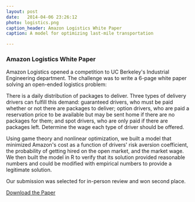 ```yaml
---
layout: post
date:   2014-04-06 23:26:12
photo: logistics.png
caption_header: Amazon Logistics White Paper
caption: A model for optimizing last-mile transportation

---
```


### Amazon Logistics White Paper

Amazon Logistics opened a competition to UC Berkeley's Industrial Engineering department. The challenge was to write a 6-page white paper solving an open-ended logistics problem:


There is a daily distribution of packages to deliver. Three types of delivery drivers can fulfill this demand: guaranteed drivers, who must be paid whether or not there are packages to deliver; option drivers, who are paid a reservation price to be available but may be sent home if there are no packages for them; and spot drivers, who are only paid if there are packages left. Determine the wage each type of driver should be offered.

Using game theory and nonlinear optimization, we built a model that minimized Amazon's cost as a function of drivers' risk aversion coefficient, the probability of getting hired on the open market, and the market wage. We then built the model in R to verify that its solution provided reasonable numbers and could be modified with empirical numbers to provide a legitimate solution.

Our submission was selected for in-person review and won second place.

<div class="button">
	<a href="https://abbeychaver.github.io/img/large/logistics.pdf">Download the Paper</a>
</div>
	



